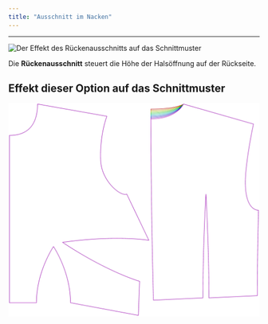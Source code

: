 ```yaml
---
title: "Ausschnitt im Nacken"
---
```


---

![Der Effekt des Rückenausschnitts auf das Schnittmuster](sample.png)

Die **Rückenausschnitt** steuert die Höhe der Halsöffnung auf der Rückseite.

## Effekt dieser Option auf das Schnittmuster

![Dieses Bild zeigt den Effekt dieser Option, indem es mehrere Varianten überlagert, die einen anderen Wert für diese Option haben](bella_backneckcutout_sample.svg "Effekt dieser Option auf das Schnittmuster")
